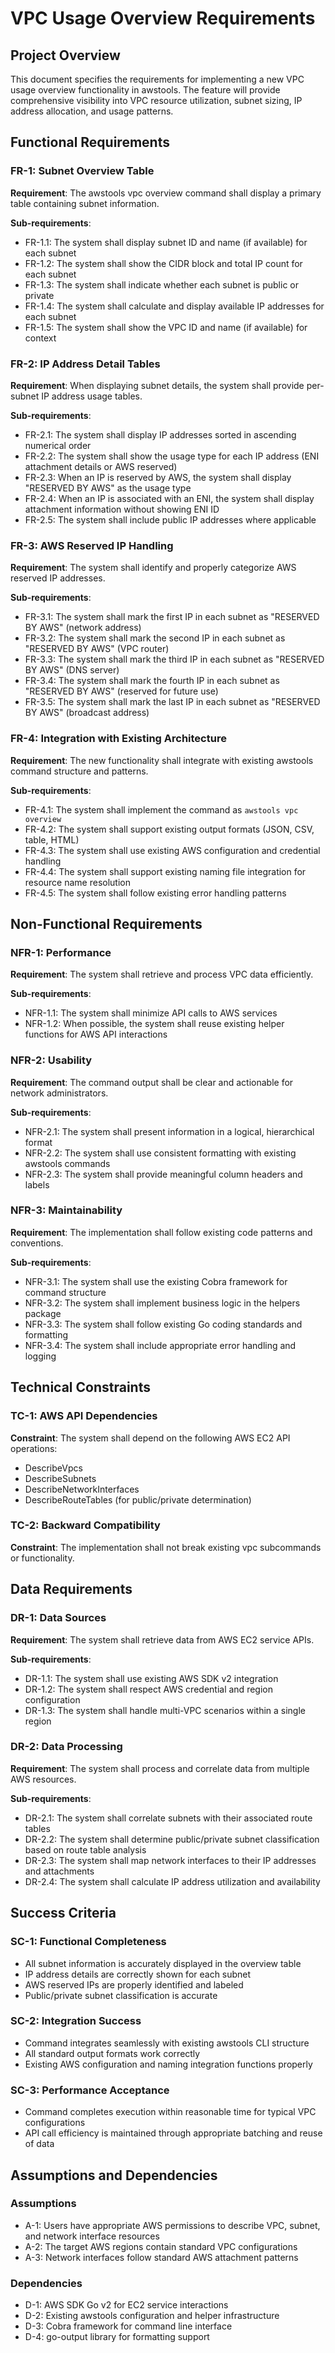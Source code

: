 # VPC Usage Overview Requirements

## Project Overview

This document specifies the requirements for implementing a new VPC usage overview functionality in awstools. The feature will provide comprehensive visibility into VPC resource utilization, subnet sizing, IP address allocation, and usage patterns.

## Functional Requirements

### FR-1: Subnet Overview Table
**Requirement**: The awstools vpc overview command shall display a primary table containing subnet information.

**Sub-requirements**:
- FR-1.1: The system shall display subnet ID and name (if available) for each subnet
- FR-1.2: The system shall show the CIDR block and total IP count for each subnet
- FR-1.3: The system shall indicate whether each subnet is public or private
- FR-1.4: The system shall calculate and display available IP addresses for each subnet
- FR-1.5: The system shall show the VPC ID and name (if available) for context

### FR-2: IP Address Detail Tables
**Requirement**: When displaying subnet details, the system shall provide per-subnet IP address usage tables.

**Sub-requirements**:
- FR-2.1: The system shall display IP addresses sorted in ascending numerical order
- FR-2.2: The system shall show the usage type for each IP address (ENI attachment details or AWS reserved)
- FR-2.3: When an IP is reserved by AWS, the system shall display "RESERVED BY AWS" as the usage type
- FR-2.4: When an IP is associated with an ENI, the system shall display attachment information without showing ENI ID
- FR-2.5: The system shall include public IP addresses where applicable

### FR-3: AWS Reserved IP Handling
**Requirement**: The system shall identify and properly categorize AWS reserved IP addresses.

**Sub-requirements**:
- FR-3.1: The system shall mark the first IP in each subnet as "RESERVED BY AWS" (network address)
- FR-3.2: The system shall mark the second IP in each subnet as "RESERVED BY AWS" (VPC router)
- FR-3.3: The system shall mark the third IP in each subnet as "RESERVED BY AWS" (DNS server)
- FR-3.4: The system shall mark the fourth IP in each subnet as "RESERVED BY AWS" (reserved for future use)
- FR-3.5: The system shall mark the last IP in each subnet as "RESERVED BY AWS" (broadcast address)

### FR-4: Integration with Existing Architecture
**Requirement**: The new functionality shall integrate with existing awstools command structure and patterns.

**Sub-requirements**:  
- FR-4.1: The system shall implement the command as `awstools vpc overview`
- FR-4.2: The system shall support existing output formats (JSON, CSV, table, HTML)
- FR-4.3: The system shall use existing AWS configuration and credential handling
- FR-4.4: The system shall support existing naming file integration for resource name resolution
- FR-4.5: The system shall follow existing error handling patterns

## Non-Functional Requirements

### NFR-1: Performance
**Requirement**: The system shall retrieve and process VPC data efficiently.

**Sub-requirements**:
- NFR-1.1: The system shall minimize API calls to AWS services
- NFR-1.2: When possible, the system shall reuse existing helper functions for AWS API interactions

### NFR-2: Usability
**Requirement**: The command output shall be clear and actionable for network administrators.

**Sub-requirements**:
- NFR-2.1: The system shall present information in a logical, hierarchical format
- NFR-2.2: The system shall use consistent formatting with existing awstools commands
- NFR-2.3: The system shall provide meaningful column headers and labels

### NFR-3: Maintainability
**Requirement**: The implementation shall follow existing code patterns and conventions.

**Sub-requirements**:
- NFR-3.1: The system shall use the existing Cobra framework for command structure
- NFR-3.2: The system shall implement business logic in the helpers package
- NFR-3.3: The system shall follow existing Go coding standards and formatting
- NFR-3.4: The system shall include appropriate error handling and logging

## Technical Constraints

### TC-1: AWS API Dependencies
**Constraint**: The system shall depend on the following AWS EC2 API operations:
- DescribeVpcs
- DescribeSubnets  
- DescribeNetworkInterfaces
- DescribeRouteTables (for public/private determination)

### TC-2: Backward Compatibility
**Constraint**: The implementation shall not break existing vpc subcommands or functionality.

## Data Requirements

### DR-1: Data Sources
**Requirement**: The system shall retrieve data from AWS EC2 service APIs.

**Sub-requirements**:
- DR-1.1: The system shall use existing AWS SDK v2 integration
- DR-1.2: The system shall respect AWS credential and region configuration
- DR-1.3: The system shall handle multi-VPC scenarios within a single region

### DR-2: Data Processing
**Requirement**: The system shall process and correlate data from multiple AWS resources.

**Sub-requirements**:
- DR-2.1: The system shall correlate subnets with their associated route tables
- DR-2.2: The system shall determine public/private subnet classification based on route table analysis
- DR-2.3: The system shall map network interfaces to their IP addresses and attachments
- DR-2.4: The system shall calculate IP address utilization and availability

## Success Criteria

### SC-1: Functional Completeness
- All subnet information is accurately displayed in the overview table
- IP address details are correctly shown for each subnet
- AWS reserved IPs are properly identified and labeled
- Public/private subnet classification is accurate

### SC-2: Integration Success  
- Command integrates seamlessly with existing awstools CLI structure
- All standard output formats work correctly
- Existing AWS configuration and naming integration functions properly

### SC-3: Performance Acceptance
- Command completes execution within reasonable time for typical VPC configurations
- API call efficiency is maintained through appropriate batching and reuse of data

## Assumptions and Dependencies

### Assumptions
- A-1: Users have appropriate AWS permissions to describe VPC, subnet, and network interface resources
- A-2: The target AWS regions contain standard VPC configurations
- A-3: Network interfaces follow standard AWS attachment patterns

### Dependencies
- D-1: AWS SDK Go v2 for EC2 service interactions
- D-2: Existing awstools configuration and helper infrastructure
- D-3: Cobra framework for command line interface
- D-4: go-output library for formatting support